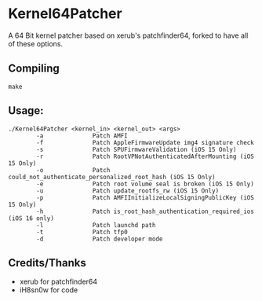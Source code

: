 # Kernel64Patcher
A 64 Bit kernel patcher based on xerub's patchfinder64, forked to have all of these options.

## Compiling
```
make
```

## Usage:
```
./Kernel64Patcher <kernel_in> <kernel_out> <args>
        -a              Patch AMFI
        -f              Patch AppleFirmwareUpdate img4 signature check
        -s              Patch SPUFirmwareValidation (iOS 15 Only)
        -r              Patch RootVPNotAuthenticatedAfterMounting (iOS 15 Only)
        -o              Patch could_not_authenticate_personalized_root_hash (iOS 15 Only)
        -e              Patch root volume seal is broken (iOS 15 Only)
        -u              Patch update_rootfs_rw (iOS 15 Only)
        -p              Patch AMFIInitializeLocalSigningPublicKey (iOS 15 Only)
        -h              Patch is_root_hash_authentication_required_ios (iOS 16 only)
        -l              Patch launchd path
        -t              Patch tfp0
        -d              Patch developer mode
```

## Credits/Thanks
* xerub for patchfinder64
* iH8sn0w for code
